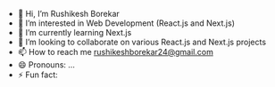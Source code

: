 - 👋 Hi, I’m Rushikesh Borekar
- 👀 I’m interested in Web Development (React.js and Next.js)
- 🌱 I’m currently learning Next.js
- 💞️ I’m looking to collaborate on various React.js and Next.js projects
- 📫 How to reach me rushikeshborekar24@gmail.com
- 😄 Pronouns: ...
- ⚡ Fun fact: 

<!---
Hrishi0918/Hrishi0918 is a ✨ special ✨ repository because its `README.md` (this file) appears on your GitHub profile.
You can click the Preview link to take a look at your changes.
--->
